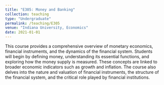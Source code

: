 ```yaml
---
title: "E305: Money and Banking"
collection: teaching
type: "Undergraduate"
permalink: /teaching/E305
venue: "Indiana University, Economics"
date: 2021-01-01
---
```


This course provides a comprehensive overview of monetary economics, financial instruments, and the dynamics of the financial system. Students will begin by defining money, understanding its essential functions, and exploring how the money supply is measured. These concepts are linked to broader economic indicators such as growth and inflation. The course also delves into the nature and valuation of financial instruments, the structure of the financial system, and the critical role played by financial institutions.
